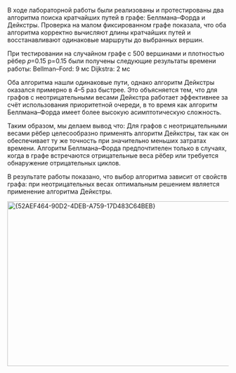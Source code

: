 В ходе лабораторной работы были реализованы и протестированы два алгоритма поиска кратчайших путей в графе: Беллмана–Форда и Дейкстры.
Проверка на малом фиксированном графе показала, что оба алгоритма корректно вычисляют длины кратчайших путей и восстанавливают одинаковые маршруты до выбранных вершин.

При тестировании на случайном графе с 500 вершинами и плотностью рёбер 
𝑝=0.15
p=0.15 были получены следующие результаты времени работы:
Bellman–Ford: 9 мс
Dijkstra: 2 мс

Оба алгоритма нашли одинаковые пути, однако алгоритм Дейкстры оказался примерно в 4–5 раз быстрее. Это объясняется тем, что для графов с неотрицательными весами Дейкстра работает эффективнее за счёт использования приоритетной очереди, в то время как алгоритм Беллмана–Форда имеет более высокую асимптотическую сложность.

Таким образом, мы делаем вывод что:
Для графов с неотрицательными весами рёбер целесообразно применять алгоритм Дейкстры, так как он обеспечивает ту же точность при значительно меньших затратах времени.
Алгоритм Беллмана–Форда предпочтителен только в случаях, когда в графе встречаются отрицательные веса рёбер или требуется обнаружение отрицательных циклов.

В результате работы показано, что выбор алгоритма зависит от свойств графа: при неотрицательных весах оптимальным решением является применение алгоритма Дейкстры.

<img width="555" height="376" alt="{52AEF464-90D2-4DEB-A759-17D483C64BEB}" src="https://github.com/user-attachments/assets/cf4dfa02-4f09-4914-b417-b22cfcb13663" />
